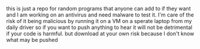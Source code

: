 this is just a repo for random programs that anyone can add to if they want and I am working on an antivirus and need malware to test it. I'm care of the risk of it being malicious by running it on a VM on a sperate laptop from my daily driver so if you want to push anything to hear it will not be detrimental if your code is harmful. but download at your own risk because I don't know what may be pushed
